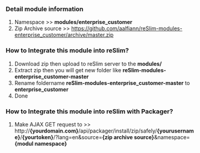 ### Detail module information

1. Namespace >> **modules/enterprise_customer**
2. Zip Archive source >> 
    https://github.com/aalfiann/reSlim-modules-enterprise_customer/archive/master.zip

### How to Integrate this module into reSlim?

1. Download zip then upload to reSlim server to the **modules/**
2. Extract zip then you will get new folder like **reSlim-modules-enterprise_customer-master**
3. Rename foldername **reSlim-modules-enterprise_customer-master** to **enterprise_customer**
4. Done

### How to Integrate this module into reSlim with Packager?

1. Make AJAX GET request to >>
    http://**{yourdomain.com}**/api/packager/install/zip/safely/**{yourusername}**/**{yourtoken}**/?lang=en&source=**{zip archive source}**&namespace=**{modul namespace}**